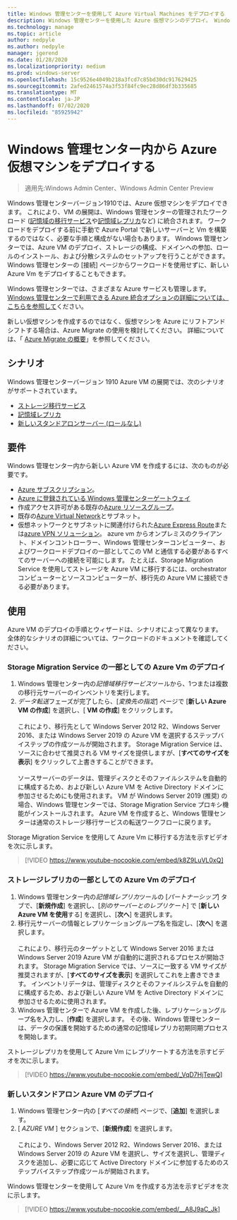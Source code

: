 ```yaml
---
title: Windows 管理センターを使用して Azure Virtual Machines をデプロイする
description: Windows 管理センターを使用した Azure 仮想マシンのデプロイ。 Windows 管理センターで管理されているシナリオの一部としての Azure 仮想マシンの構成。
ms.technology: manage
ms.topic: article
author: nedpyle
ms.author: nedpyle
manager: jgerend
ms.date: 01/28/2020
ms.localizationpriority: medium
ms.prod: windows-server
ms.openlocfilehash: 15c9526e4049b218a3fcd7c85bd30dc917629425
ms.sourcegitcommit: 2afed2461574a3f53f84fc9ec28d86df3b335685
ms.translationtype: MT
ms.contentlocale: ja-JP
ms.lasthandoff: 07/02/2020
ms.locfileid: "85925942"
---
```

# <a name="deploy-azure-virtual-machines-from-within-windows-admin-center"></a>Windows 管理センター内から Azure 仮想マシンをデプロイする

>適用先:Windows Admin Center、Windows Admin Center Preview

Windows 管理センターバージョン1910では、Azure 仮想マシンをデプロイできます。 これにより、VM の展開は、Windows 管理センターの管理されたワークロード ([記憶域の移行サービス](../../../storage/storage-migration-service/overview.md)や[記憶域レプリカ](../../../storage/storage-replica/storage-replica-overview.md)など) に統合されます。 ワークロードをデプロイする前に手動で Azure Portal で新しいサーバーと Vm を構築するのではなく、必要な手順と構成がない場合もあります。 Windows 管理センターでは、Azure VM のデプロイ、ストレージの構成、ドメインへの参加、ロールのインストール、および分散システムのセットアップを行うことができます。 Windows 管理センターの [接続] ページからワークロードを使用せずに、新しい Azure Vm をデプロイすることもできます。

Windows 管理センターでは、さまざまな Azure サービスも管理します。 [Windows 管理センターで利用できる Azure 統合オプションの詳細については、こちらを参照して](../plan/azure-integration-options.md)ください。

新しい仮想マシンを作成するのではなく、仮想マシンを Azure にリフトアンドシフトする場合は、Azure Migrate の使用を検討してください。 詳細については、「 [Azure Migrate の概要](https://go.microsoft.com/fwlink/?linkid=2056064)」を参照してください。

## <a name="scenarios"></a>シナリオ

Windows 管理センターバージョン 1910 Azure VM の展開では、次のシナリオがサポートされています。

- [ストレージ移行サービス](../../../storage/storage-migration-service/overview.md)
- [記憶域レプリカ](../../../storage/storage-replica/storage-replica-overview.md)
- [新しいスタンドアロンサーバー (ロールなし)](index.md#extend-on-premises-capacity-with-azure)

## <a name="requirements"></a>要件

Windows 管理センター内から新しい Azure VM を作成するには、次のものが必要です。

- [Azure サブスクリプション](https://azure.microsoft.com)。
- [Azure に登録されている Windows 管理センターゲートウェイ](azure-integration.md)
- 作成アクセス許可がある既存の[Azure リソースグループ](https://docs.microsoft.com/azure/azure-resource-manager/management/overview)。
- 既存の[Azure Virtual Network](https://docs.microsoft.com/azure/virtual-network/virtual-networks-overview)とサブネット。
- 仮想ネットワークとサブネットに関連付けられた[Azure Express Route](https://azure.microsoft.com/services/expressroute/)または[azure VPN ソリューション](https://azure.microsoft.com/services/vpn-gateway/)。 azure vm からオンプレミスのクライアント、ドメインコントローラー、Windows 管理センターコンピューター、およびワークロードデプロイの一部としてこの VM と通信する必要があるすべてのサーバーへの接続を可能にします。 たとえば、Storage Migration Service を使用してストレージを Azure VM に移行するには、orchestrator コンピューターとソースコンピューターが、移行先の Azure VM に接続できる必要があります。

## <a name="usage"></a>使用

Azure VM のデプロイの手順とウィザードは、シナリオによって異なります。 全体的なシナリオの詳細については、ワークロードのドキュメントを確認してください。

### <a name="deploying-azure-vms-as-part-of-storage-migration-service"></a>Storage Migration Service の一部としての Azure Vm のデプロイ

1. Windows 管理センター内の*記憶域移行サービス*ツールから、1つまたは複数の移行元サーバーのインベントリを実行します。
2. *データ転送*フェーズが完了したら、[*変換先の指定*] ページで [**新しい Azure VM の作成**] を選択し、[ **VM の作成**] をクリックします。<br><br>
これにより、移行先として Windows Server 2012 R2、Windows Server 2016、または Windows Server 2019 の Azure VM を選択するステップバイステップの作成ツールが開始されます。 Storage Migration Service は、ソースに合わせて推奨される VM サイズを提供しますが、[**すべてのサイズを表示**] をクリックして上書きすることができます。
<br><br>ソースサーバーのデータは、管理ディスクとそのファイルシステムを自動的に構成するため、および新しい Azure VM を Active Directory ドメインに参加させるためにも使用されます。 VM が Windows Server 2019 (推奨) の場合、Windows 管理センターでは、Storage Migration Service プロキシ機能がインストールされます。 Azure VM を作成すると、Windows 管理センターは通常のストレージ移行サービスの転送ワークフローに戻ります。  

Storage Migration Service を使用して Azure Vm に移行する方法を示すビデオを次に示します。

> [!VIDEO https://www.youtube-nocookie.com/embed/k8Z9LuVL0xQ] 

### <a name="deploying-azure-vms-as-part-of-storage-replica"></a>ストレージレプリカの一部としての Azure Vm のデプロイ

1. Windows 管理センター内の*記憶域レプリカ*ツールの [*パートナーシップ*] タブで、[**新規作成**] を選択し、[*別のサーバーとのレプリケート*] で [**新しい Azure VM を使用**する] を選択し、[**次へ**] を選択します。
2. 移行元サーバーの情報とレプリケーショングループ名を指定し、[**次へ**] を選択します。<br><br>
これにより、移行元のターゲットとして Windows Server 2016 または Windows Server 2019 Azure VM が自動的に選択されるプロセスが開始されます。 Storage Migration Service では、ソースに一致する VM サイズが推奨されますが、[**すべてのサイズを表示**] を選択してこれを上書きできます。 インベントリデータは、管理ディスクとそのファイルシステムを自動的に構成するため、および新しい Azure VM を Active Directory ドメインに参加させるために使用されます。 
3. Windows 管理センターで Azure VM を作成した後、レプリケーショングループ名を入力し、[**作成**] を選択します。 その後、Windows 管理センターは、データの保護を開始するための通常の記憶域レプリカ初期同期プロセスを開始します。

ストレージレプリカを使用して Azure Vm にレプリケートする方法を示すビデオを次に示します。

> [!VIDEO https://www.youtube-nocookie.com/embed/_VqD7HjTewQ] 

### <a name="deploying-a-new-standalone-azure-vm"></a>新しいスタンドアロン Azure VM のデプロイ

1. Windows 管理センター内の [*すべての接続*] ページで、[**追加**] を選択します。
2. [ *AZURE VM* ] セクションで、[**新規作成**] を選択します。<br><br> これにより、Windows Server 2012 R2、Windows Server 2016、または Windows Server 2019 の Azure VM を選択し、サイズを選択し、管理ディスクを追加し、必要に応じて Active Directory ドメインに参加するためのステップバイステップ作成ツールが開始されます。

Windows 管理センターを使用して Azure Vm を作成する方法を示すビデオを次に示します。

> [!VIDEO https://www.youtube-nocookie.com/embed/__A8J9aC_Jk] 
